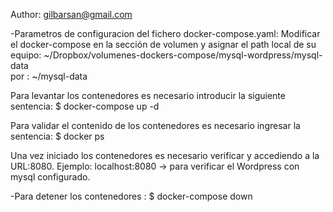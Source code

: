 Author: gilbarsan@gmail.com

-Parametros de configuracion del fichero docker-compose.yaml:
Modificar el docker-compose en la sección de volumen y asignar el path local de su equipo:
~/Dropbox/volumenes-dockers-compose/mysql-wordpress/mysql-data  
por :
~/mysql-data

Para levantar los contenedores es necesario introducir la siguiente sentencia:
$ docker-compose up -d

Para validar el contenido de los contenedores es necesario ingresar la sentencia:
$ docker ps

Una vez iniciado los contenedores es necesario  verificar y accediendo a la URL:8080. 
Ejemplo:  localhost:8080    -> para verificar el Wordpress con mysql configurado.


-Para detener los contenedores :
 $ docker-compose down 

